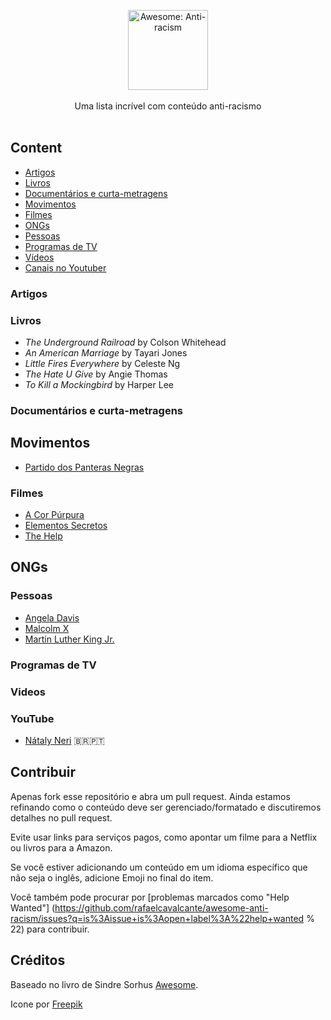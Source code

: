 <p align="center">
    <img src="https://user-images.githubusercontent.com/405355/83671033-6b36d380-a5aa-11ea-93e4-8ee406523242.png" style="width:128px;height:auto;" alt="Awesome: Anti-racism">
    <br />
   <br />
    Uma lista incrível com conteúdo anti-racismo
    <br />
    <br />
</p>

## Content

- [Artigos](#artigos)
- [Livros](#livros)
- [Documentários e curta-metragens](#documentários-e-curta-metragens)
- [Movimentos](#movimentos)
- [Filmes](#filmes)
- [ONGs](#ongs)
- [Pessoas](#pessoas)
- [Programas de TV](#tv-shows)
- [Vídeos](#videos)
- [Canais no Youtuber](#youtube)

### Artigos

### Livros

- *The Underground Railroad* by Colson Whitehead
- *An American Marriage* by Tayari Jones
- *Little Fires Everywhere* by Celeste Ng
- *The Hate U Give* by Angie Thomas
- *To Kill a Mockingbird* by Harper Lee

### Documentários e curta-metragens

## Movimentos

- [Partido dos Panteras Negras](https://pt.wikipedia.org/wiki/Partido_dos_Panteras_Negras)

### Filmes

- [A Cor Púrpura](https://www.themoviedb.org/movie/873-the-color-purple)
- [Elementos Secretos](https://www.themoviedb.org/movie/381284-hidden-figures)
- [The Help](https://www.themoviedb.org/movie/50014-the-help)

## ONGs

### Pessoas

- [Angela Davis](https://pt.wikipedia.org/wiki/Angela_Davis)
- [Malcolm X](https://pt.wikipedia.org/wiki/Malcolm_X)
- [Martin Luther King Jr.](https://pt.wikipedia.org/wiki/Martin_Luther_King_Jr.)

### Programas de TV

### Videos

### YouTube

- [Nátaly Neri](https://www.youtube.com/results?search_query=nataly+neri) 🇧🇷🇵🇹

## Contribuir

Apenas fork esse repositório e abra um pull request. Ainda estamos refinando como o conteúdo deve ser gerenciado/formatado e discutiremos detalhes no pull request.

Evite usar links para serviços pagos, como apontar um filme para a Netflix ou livros para a Amazon.

Se você estiver adicionando um conteúdo em um idioma específico que não seja o inglês, adicione Emoji no final do item.

Você também pode procurar por [problemas marcados como "Help Wanted"] (https://github.com/rafaelcavalcante/awesome-anti-racism/issues?q=is%3Aissue+is%3Aopen+label%3A%22help+wanted % 22) para contribuir.


## Créditos

Baseado no livro de Sindre Sorhus [Awesome]( https://github.com/sindresorhus/awesome).

Icone por [Freepik](https://www.flaticon.com/br/autores/freepik)
